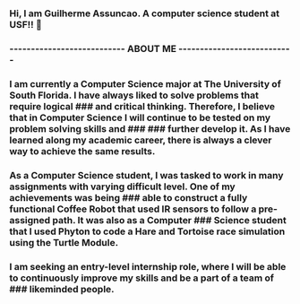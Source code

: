 ### Hi, I am Guilherme Assuncao. A computer science student at USF!! 👋
### --------------------------- ABOUT ME ---------------------------
### I am currently a Computer Science major at The University of South Florida. I have always liked to solve problems that require logical ### and critical thinking. Therefore, I believe that in Computer Science I will continue to be tested on my problem solving skills and ### ### further develop it. As I have learned along my academic career, there is always a clever way to achieve the same results.

### As a Computer Science student, I was tasked to work in many assignments with varying difficult level. One of my achievements was being ### able to construct a fully functional Coffee Robot that used IR sensors to follow a pre-assigned path. It was also as a Computer ### Science student that I used Phyton to code a Hare and Tortoise race simulation using the Turtle Module.

### I am seeking an entry-level internship role, where I will be able to continuously improve my skills and be a part of a team of ### likeminded people.








<!--
**GuiDroa/GuiDROA** is a ✨ _special_ ✨ repository because its `README.md` (this file) appears on your GitHub profile.

Here are some ideas to get you started:

- 🔭 I’m currently working on ...
- 🌱 I’m currently learning ...
- 👯 I’m looking to collaborate on ...
- 🤔 I’m looking for help with ...
- 💬 Ask me about ...
- 📫 How to reach me: ...
- 😄 Pronouns: ...
- ⚡ Fun fact: ...
-->
